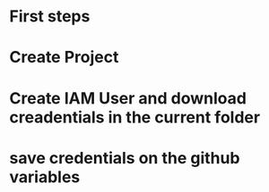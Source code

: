 # First steps
# Create Project
# Create IAM User and download creadentials in the current folder
# save credentials on the github variables